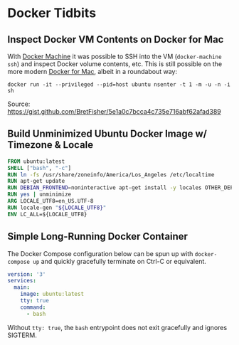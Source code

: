 # Docker Tidbits

## Inspect Docker VM Contents on Docker for Mac

With [Docker Machine](https://docs.docker.com/machine/) it was possible to SSH into the VM (`docker-machine ssh`) and inspect Docker volume contents, etc. This is still possible on the more modern [Docker for Mac](https://docs.docker.com/docker-for-mac/install/), albeit in a roundabout way:

```
docker run -it --privileged --pid=host ubuntu nsenter -t 1 -m -u -n -i sh
```

Source: https://gist.github.com/BretFisher/5e1a0c7bcca4c735e716abf62afad389

## Build Unminimized Ubuntu Docker Image w/ Timezone & Locale

```Dockerfile
FROM ubuntu:latest
SHELL ["bash", "-c"]
RUN ln -fs /usr/share/zoneinfo/America/Los_Angeles /etc/localtime
RUN apt-get update
RUN DEBIAN_FRONTEND=noninteractive apt-get install -y locales OTHER_DEPENDENCIES
RUN yes | unminimize
ARG LOCALE_UTF8=en_US.UTF-8
RUN locale-gen "${LOCALE_UTF8}"
ENV LC_ALL=${LOCALE_UTF8}
```

## Simple Long-Running Docker Container

The Docker Compose configuration below can be spun up with `docker-compose up` and quickly gracefully terminate on Ctrl-C or equivalent.

```yml
version: '3'
services:
  main:
    image: ubuntu:latest
    tty: true
    command:
      - bash
```

Without `tty: true`, the `bash` entrypoint does not exit gracefully and ignores SIGTERM.
